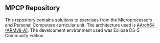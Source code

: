## MPCP Repository
This repository contains solutions to exercises from the Microprocessors and Personal Computers curricular unit.
The architecture used is [AArch64 (ARMv8-A)](https://en.wikipedia.org/wiki/ARM_architecture#AArch64).
The development environment used was Eclipse DS-5 Community Edition.
